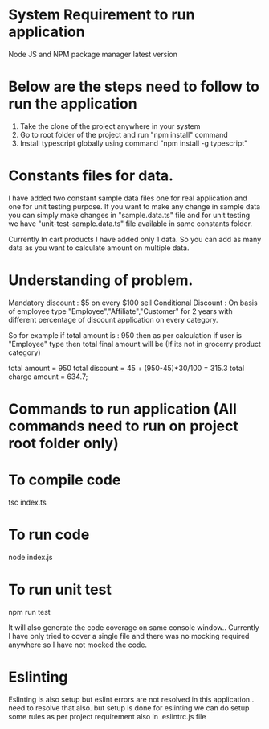 # System Requirement to run application
Node JS and NPM package manager latest version

# Below are the steps need to follow to run the application
1) Take the clone of the project anywhere in your system
2) Go to root folder of the project and run "npm install" command
3) Install typescript globally using command "npm install -g typescript"


# Constants files for data.
I have added two constant sample data files one for real application and one for unit testing purpose. If you want to make any change in sample data you can simply make changes in "sample.data.ts" file and for unit testing we have "unit-test-sample.data.ts" file available in same constants folder. 

Currently In cart products I have added only 1 data. So you can add as many data as you want to calculate amount on multiple data.

# Understanding of problem.
Mandatory discount : $5 on every $100 sell 
Conditional Discount : On basis of employee type "Employee","Affiliate","Customer" for 2 years with different percentage of discount application on every category.

So for example if total amount is : 950 then as per calculation if user is "Employee" type then total final amount will be (If its not in grocerry product category)

total amount = 950
total discount = 45 + (950-45)*30/100 = 315.3
total charge amount = 634.7;


# Commands to run application (All commands need to run on project root folder only)

# To compile code
tsc index.ts
# To run code
node index.js
# To run unit test
npm run test

It will also generate the code coverage on same console window.. Currently I have only tried to cover a single file and there was no mocking required anywhere so I have not mocked the code.

# Eslinting

Eslinting is also setup but eslint errors are not resolved in this application.. need to resolve that also. but setup is done for eslinting we can do setup some rules as per project requirement also in .eslintrc.js file
